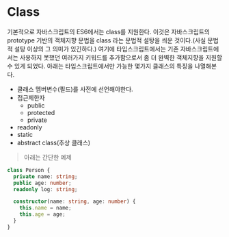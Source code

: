 # Class

기본적으로 자바스크립트의 ES6에서는 class를 지원한다. 이것은 자바스크립트의 prototype 기반의 객체지향 문법을 class 라는 문법적 설탕을 씌운 것이다.(사실 문법적 설탕 이상의 그 의미가 있긴하다.) 여기에 타입스크립트에서는 기존 자바스크립트에서는 사용하지 못했던 여러가지 키워드를 추가함으로서 좀 더 완벽한 객체지향을 지원할 수 있게 되었다. 아래는 타입스크립트에서만 가능한 몇가지 클래스의 특징을 나열해본다.

- 클래스 멤버변수(필드)를 사전에 선언해야한다.
- 접근제한자
  - public
  - protected
  - private
- readonly
- static
- abstract class(추상 클래스)

> 아래는 간단한 예제

```ts
class Person {
  private name: string;
  public age: number;
  readonly log: string;

  constructor(name: string, age: number) {
    this.name = name;
    this.age = age;
  }
}
```
